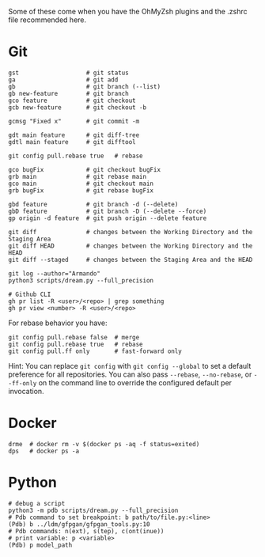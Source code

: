 Some of these come when you have the OhMyZsh plugins and the .zshrc file recommended here.  

# Git
```Shell
gst                   # git status
ga                    # git add
gb                    # git branch (--list)
gb new-feature        # git branch
gco feature           # git checkout
gcb new-feature       # git checkout -b

gcmsg "Fixed x"       # git commit -m

gdt main feature      # git diff-tree
gdtl main feature     # git difftool 

git config pull.rebase true   # rebase

gco bugFix            # git checkout bugFix
grb main              # git rebase main
gco main              # git checkout main
grb bugFix            # git rebase bugFix

gbd feature           # git branch -d (--delete)
gbD feature           # git branch -D (--delete --force)
gp origin -d feature  # git push origin --delete feature

git diff              # changes between the Working Directory and the Staging Area
git diff HEAD         # changes between the Working Directory and the HEAD
git diff --staged     # changes between the Staging Area and the HEAD

git log --author="Armando"
python3 scripts/dream.py --full_precision

# Github CLI
gh pr list -R <user>/<repo> | grep something
gh pr view <number> -R <user>/<repo> 
```

For rebase behavior you have:
```Shell
git config pull.rebase false  # merge
git config pull.rebase true   # rebase
git config pull.ff only       # fast-forward only
```
Hint: You can replace ```git config``` with ```git config --global``` to set a default preference for all repositories. You can also pass ```--rebase```, ```--no-rebase```, or ```--ff-only``` on the command line to override the configured default per
invocation.

# Docker
```Shell
drme  # docker rm -v $(docker ps -aq -f status=exited)
dps   # docker ps -a
```

# Python
```Shell
# debug a script
python3 -m pdb scripts/dream.py --full_precision
# Pdb command to set breakpoint: b path/to/file.py:<line>
(Pdb) b ../ldm/gfpgan/gfpgan_tools.py:10
# Pdb commands: n(ext), s(tep), c(ont(inue))
# print variable: p <variable>
(Pdb) p model_path
```